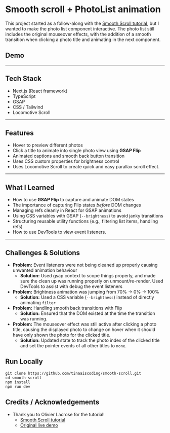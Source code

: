 # Smooth scroll + PhotoList animation
This project started as a follow-along with the [Smooth Scroll tutorial](https://blog.olivierlarose.com/tutorials/smooth-scroll), but I wanted to make the photo list component interactive. The photo list still includes the original mouseover effects, with the addition of a smooth transition when clicking a photo title and animating in the next component.

## Demo

---

## Tech Stack
- Next.js (React framework)  
- TypeScript  
- GSAP
- CSS / Tailwind
- Locomotive Scroll

---
## Features
- Hover to preview different photos
- Click a title to animate into single photo view using **GSAP Flip**  
- Animated captions and smooth back button transition  
- Uses CSS custom properties for brightness control 
- Uses Locomotive Scroll to create quick and easy parallax scroll effect.

---
## What I Learned
- How to use **GSAP Flip** to capture and animate DOM states  
- The importance of capturing Flip states *before* DOM changes  
- Managing refs cleanly in React for GSAP animations  
- Using CSS variables with GSAP (`--brightness`) to avoid janky transitions  
- Structuring reusable utility functions (e.g., filtering list items, handling refs)  
- How to use DevTools to view event listeners.

---

## Challenges & Solutions
- **Problem:** Event listeners were not being cleaned up properly causing unwanted animation behaviour
  - **Solution:** Used gsap context to scope things properly, and made sure the clean up was running properly on unmount/re-render. Used DevTools to assist with debug the event listeners
- **Problem:** Brightness animation was jumping from 70% → 0% → 100%  
  - **Solution:** Used a CSS variable (`--brightness`) instead of directly animating `filter`  
- **Problem:** Handling smooth back transitions with Flip  
  - **Solution:** Ensured that the DOM existed at the time the transition was running.
- **Problem:** The mouseover effect was still active after clicking a photo title, causing the displayed photo to change on hover when it should have only shown the photo for the clicked title.
  - **Solution:** Updated state to track the photo index of the clicked title and set the pointer events of all other titles to `none`.

## Run Locally
```
git clone https://github.com/tinaaiscoding/smooth-scroll.git
cd smooth-scroll
npm install
npm run dev
```

## Credits / Acknowledgements
- Thank you to Olivier Lacrose for the tutorial!
  - [Smooth Scroll tutorial](https://blog.olivierlarose.com/tutorials/smooth-scroll)
  - [Original live demo](https://blog.olivierlarose.com/demos/smooth-scroll)